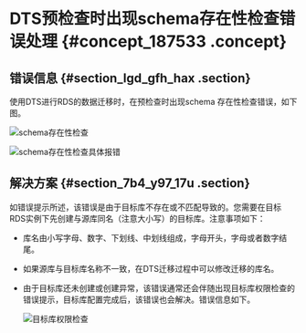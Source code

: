 # DTS预检查时出现schema存在性检查错误处理 {#concept_187533 .concept}

## 错误信息 {#section_lgd_gfh_hax .section}

使用DTS进行RDS的数据迁移时，在预检查时出现schema 存在性检查错误，如下图。

![schema存在性检查](http://static-aliyun-doc.oss-cn-hangzhou.aliyuncs.com/assets/img/8426/155600498545179_zh-CN.jpg)

![schema存在性检查具体报错](http://static-aliyun-doc.oss-cn-hangzhou.aliyuncs.com/assets/img/8426/155600498545181_zh-CN.png)

## 解决方案 {#section_7b4_y97_17u .section}

如错误提示所述，该错误是由于目标库不存在或不匹配导致的。您需要在目标RDS实例下先创建与源库同名（注意大小写）的目标库。注意事项如下：

-   库名由小写字母、数字、下划线、中划线组成，字母开头，字母或者数字结尾。
-   如果源库与目标库名称不一致，在DTS迁移过程中可以修改迁移的库名。
-   由于目标库还未创建或创建异常，该错误通常还会伴随出现目标库权限检查的错误提示，目标库配置完成后，该错误也会解决。错误信息如下。

    ![目标库权限检查](http://static-aliyun-doc.oss-cn-hangzhou.aliyuncs.com/assets/img/8426/155600498545182_zh-CN.png)


